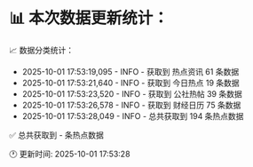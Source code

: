 📊 本次数据更新统计：
==========================

📈 数据分类统计：
- 2025-10-01 17:53:19,095 - INFO - 获取到 热点资讯 61 条数据
- 2025-10-01 17:53:21,640 - INFO - 获取到 今日热点 19 条数据
- 2025-10-01 17:53:23,520 - INFO - 获取到 公社热帖 39 条数据
- 2025-10-01 17:53:26,578 - INFO - 获取到 财经日历 75 条数据
- 2025-10-01 17:53:28,049 - INFO - 总共获取到 194 条热点数据

✅ 总共获取到 - 条热点数据

🕐 更新时间: 2025-10-01 17:53:28
